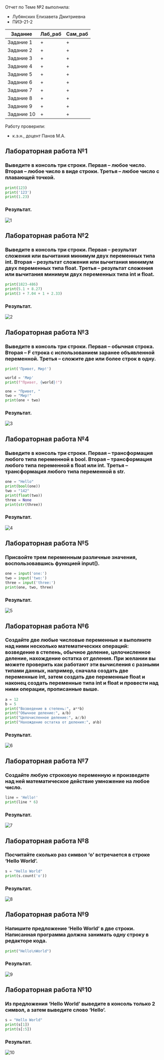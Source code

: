 Отчет по Теме №2 выполнила:
- Лубянских Елизавета Дмитриевна
- ПИЭ-21-2

| Задание | Лаб_раб | Сам_раб |
| ------ | ------ | ------ |
| Задание 1 | + | + |
| Задание 2 | + | + |
| Задание 3 | + | + |
| Задание 4 | + | + |
| Задание 5 | + | + |
| Задание 6 | + | + |
| Задание 7 | + | + |
| Задание 8 | + | + |
| Задание 9 | + | + |
| Задание 10 | + | + |

Работу проверили:
- к.э.н., доцент Панов М.А.

 ## Лабораторная работа №1
### Выведите в консоль три строки. Первая – любое число. Вторая – любое число в виде строки. Третья – любое число с плавающей точкой.

```python
print(123)
print('123')
print(1.23)
```

### Результат.
![1](https://github.com/llubyanskikh/Software_engineering0/assets/147454826/a0c12b04-4027-418c-981a-192949d19cfb)
 ## Лабораторная работа №2
### Выведите в консоль три строки. Первая – результат сложения или вычитания минимум двух переменных типа int. Вторая – результат сложения или вычитания минимум двух переменных типа float. Третья – результат сложения или вычитания минимум двух переменных типа int и float.
```python
print(1823-486)
print(5.1 + 8.27)
print(3 + 7.04 + 1 + 2.33)
```
### Результат.

![2](https://github.com/llubyanskikh/Software_engineering0/assets/147454826/822adb70-bcbf-4d8a-b287-f44380b3f97d)
 ## Лабораторная работа №3
### Выведите в консоль три строки. Первая – обычная строка. Вторая – F строка с использованием заранее объявленной переменной. Третья – сложите две или более строк в одну.

```python
print('Привет, Мир!')

world = 'Мир'
print(f"Привет, {world}!")

one = "Привет, "
two = "Мир!"
print(one + two)

```
### Результат.

![3](https://github.com/llubyanskikh/Software_engineering0/assets/147454826/96f0d286-cd6f-46b9-8e27-1f76daa94184)

 ## Лабораторная работа №4
### Выведите в консоль три строки. Первая – трансформация любого типа переменной в bool. Вторая – трансформация любого типа переменной в float или int. Третья – трансформация любого типа переменной в str.

```python
one = "Hello"
print(bool(one))
two = "142"
print(float(two))
three = None
print(str(three))
```

### Результат.

![4](https://github.com/llubyanskikh/Software_engineering0/assets/147454826/2a2febf0-a39c-47cc-a767-bbeed1b09178)

## Лабораторная работа №5
### Присвойте трем переменным различные значения, воспользовавшись функцией input().

```python
one = input('one:')
two = input('two:')
three = input('three:')
print(one, two, three)
```

### Результат.

![5](https://github.com/llubyanskikh/Software_engineering0/assets/147454826/3695a08d-5bf8-47b0-96b8-5975dd1233e2)


 ## Лабораторная работа №6
### Создайте две любые числовые переменные и выполните над ними несколько математических операций: возведение в степень, обычное деление, целочисленное деление, нахождение остатка от деления. При желании вы можете проверить как работают эти вычисления с разными типами данных, например, сначала создать две переменные int, затем создать две переменные float и наконец создать переменные типа int и float и провести над ними операции, прописанные выше.

```python
a = 12
b = 5
print("Возведение в степень:", a**b)
print("Обычное деление:", a/b)
print("Целочисленное деление:", a//b)
print("Нахождение остатка от деления:", a%b)
```

### Результат.

![6](https://github.com/llubyanskikh/Software_engineering0/assets/147454826/cb5302ff-40a4-4669-b29e-9c9c0264871e)

 ## Лабораторная работа №7
### Создайте любую строковую переменную и произведите над ней математическое действие умножение на любое число.

```python
line = 'Hello!'
print(line * 6)
```

### Результат.

![7](https://github.com/llubyanskikh/Software_engineering0/assets/147454826/6a7da886-c427-42f7-85da-f55dc524fe32)

## Лабораторная работа №8
### Посчитайте сколько раз символ ‘o’ встречается в строке ‘Hello World’.

```python
s = "Hello World"
print(s.count('o'))
```

### Результат.

![8](https://github.com/llubyanskikh/Software_engineering0/assets/147454826/61cd4f1a-1eb2-4b44-a87a-07eb0e4c6304)

 ## Лабораторная работа №9
### Напишите предложение ‘Hello World’ в две строки. Написанная программа должна занимать одну строку в редакторе кода.

```python
print("Hello\nWorld")
```

### Результат.

![9](https://github.com/llubyanskikh/Software_engineering0/assets/147454826/7f73540b-17a2-4c2c-a538-5af0510f8f93)

 ## Лабораторная работа №10
### Из предложения ‘Hello World’ выведите в консоль только 2 символ, а затем выведите слово ‘Hello’.

```python
s = "Hello World"
print(s[1])
print(s[:5])
```

### Результат.

![10](https://github.com/llubyanskikh/Software_engineering0/assets/147454826/f43e19e7-f5f1-48ab-a30f-f5efce02887d)









